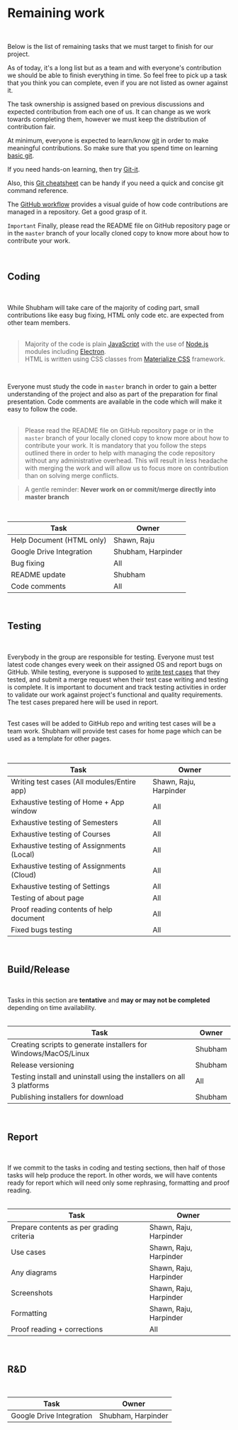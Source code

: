 # Remaining work
<br>

Below is the list of remaining tasks that we must target to finish for our project.  

As of today, it's a long list but as a team and with everyone's contribution we should be able to finish everything in time. So feel free to pick up a task that you think you can complete, even if you are not listed as owner against it.  

The task ownership is assigned based on previous discussions and expected contribution from each one of us. It can change as we work towards completing them, however we must keep the distribution of contribution fair.  

At minimum, everyone is expected to learn/know [git](https://git-scm.com/) in order to make meaningful contributions. So make sure that you spend time on learning [basic git](https://rogerdudler.github.io/git-guide/).  

If you need hands-on learning, then try [Git-it](https://github.com/jlord/git-it-electron). 

Also, this [Git cheatsheet](https://www.atlassian.com/git/tutorials/atlassian-git-cheatsheet) can be handy if you need a quick and concise git command reference.  

The [GitHub workflow](https://guides.github.com/introduction/flow/) provides a visual guide of how code contributions are managed in a repository. Get a good grasp of it.  

`Important` Finally, please read the README file on GitHub repository page or in the `master` branch of your locally cloned copy to know more about how to contribute your work.

<br>

## Coding  
<br>

While Shubham will take care of the majority of coding part, small contributions like easy bug fixing, HTML only code etc. are expected from other team members.  
<br>

> Majority of the code is plain [JavaScript](https://www.w3schools.com/js/default.asp) with the use of [Node.js](https://www.w3schools.com/nodejs/nodejs_intro.asp) modules including [Electron](https://www.electronjs.org/).  
> HTML is written using CSS classes from [Materialize CSS](https://materializecss.com/) framework.  

<br>

Everyone must study the code in `master` branch in order to gain a better understanding of the project and also as part of the preparation for final presentation. Code comments are available in the code which will make it easy to follow the code.  
<br>

> Please read the README file on GitHub repository page or in the `master` branch of your locally cloned copy to know more about how to contribute your work. It is mandatory that you follow the steps outlined there in order to help with managing the code repository without any administrative overhead. This will result in less headache with merging the work and will allow us to focus more on contribution than on solving merge conflicts.  


> A gentle reminder: **Never work on or commit/merge directly into master branch**  

<br>

| Task                      | Owner             |
|---------------------------|-------------------|
| Help Document (HTML only) | Shawn, Raju       |
| Google Drive Integration  | Shubham, Harpinder|
| Bug fixing                | All               |
| README update             | Shubham           |
| Code comments             | All               |
<br>

## Testing
<br>

Everybody in the group are responsible for testing. Everyone must test latest code changes every week on their assigned OS and report bugs on GitHub. While testing, everyone is supposed to [write test cases](https://www.guru99.com/test-case.html) that they tested, and submit a merge request when their test case writing and testing is complete. It is important to document and track testing activities in order to validate our work against project's functional and quality requirements. The test cases prepared here will be used in report.  
<br>

Test cases will be added to GitHub repo and writing test cases will be a team work. Shubham will provide test cases for home page which can be used as a template for other pages.  

<br>

| Task                                        | Owner                  |
|---------------------------------------------|------------------------|
| Writing test cases (All modules/Entire app) | Shawn, Raju, Harpinder |
| Exhaustive testing of Home + App window     | All                    |
| Exhaustive testing of Semesters             | All                    |
| Exhaustive testing of Courses               | All                    |
| Exhaustive testing of Assignments (Local)   | All                    |
| Exhaustive testing of Assignments (Cloud)   | All                    |
| Exhaustive testing of Settings              | All                    |
| Testing of about page                       | All                    |
| Proof reading contents of help document     | All                    |
| Fixed bugs testing                          | All                    |  
<br>

## Build/Release
<br>

Tasks in this section are **tentative** and **may or may not be completed** depending on time availability.  
<br>

| Task                                                                  | Owner   |
|-----------------------------------------------------------------------|---------|
| Creating scripts to generate installers for Windows/MacOS/Linux       | Shubham |
| Release versioning                                                    | Shubham |
| Testing install and uninstall using the installers on all 3 platforms | All     |
| Publishing installers for download                                    | Shubham |  
<br>

## Report
<br>

If we commit to the tasks in coding and testing sections, then half of those tasks will help produce the report. In other words, we will have contents ready for report which will need only some rephrasing, formatting and proof reading.  
<br>

| Task                                     | Owner                  |
|------------------------------------------|------------------------|
| Prepare contents as per grading criteria | Shawn, Raju, Harpinder |
| Use cases                                | Shawn, Raju, Harpinder |
| Any diagrams                             | Shawn, Raju, Harpinder |
| Screenshots                              | Shawn, Raju, Harpinder |
| Formatting                               | Shawn, Raju, Harpinder |
| Proof reading + corrections              | All                    |  
<br>

## R&D
<br>

| Task                      | Owner     |
|---------------------------|-----------|
| Google Drive Integration  | Shubham, Harpinder |
